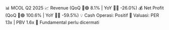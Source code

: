 📊 MCOL Q2 2025
📈 Revenue (QoQ 🔼🟢 8.1% | YoY 🔻🔴 -26.0%)
💰 Net Profit (QoQ 🔼🟢 100.6% | YoY 🔻🔴 -59.5%)
💡 Cash Operasi: Positif
🧮 Valuasi: PER 13x | PBV 1.6x
🧱 Fundamental perlu dicermati
